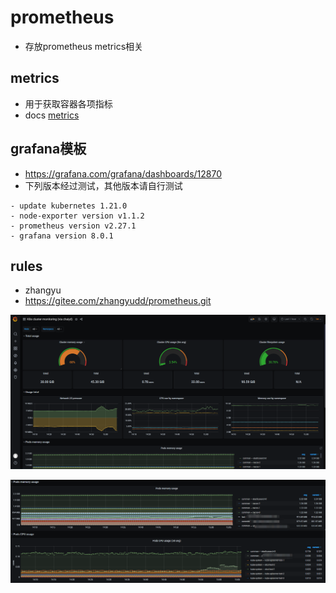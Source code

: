 # prometheus
- 存放prometheus  metrics相关

## metrics
- 用于获取容器各项指标
- docs [metrics](https://github.com/chaiyd/kubernetes/blob/master/install-kubernetes/README.md#metrics)

## grafana模板
- https://grafana.com/grafana/dashboards/12870
- 下列版本经过测试，其他版本请自行测试
```
- update kubernetes 1.21.0
- node-exporter version v1.1.2
- prometheus version v2.27.1
- grafana version 8.0.1
```

## rules
- zhangyu
- https://gitee.com/zhangyudd/prometheus.git


![grafana-1](https://github.com/chaiyd/images/blob/main/grafana/grafana-1.png?raw=true)

![grafana-2](https://github.com/chaiyd/images/blob/main/grafana/grafana-2.png?raw=true)

